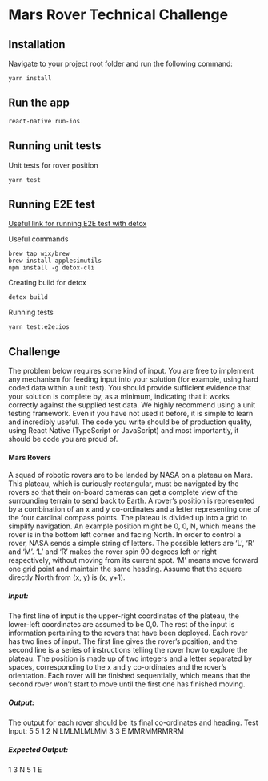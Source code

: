 # Mars Rover Technical Challenge

## Installation

Navigate to your project root folder and run the following command:

```
yarn install
```

## Run the app

```
react-native run-ios
```

## Running unit tests

Unit tests for rover position

```
yarn test
```

## Running E2E test

[Useful link for running E2E test with detox](https://bitbar.com/blog/detox-superfast-e2e-react-native-ui-testing/)

Useful commands

```
brew tap wix/brew
brew install applesimutils
npm install -g detox-cli
```

Creating build for detox

```
detox build
```

Running tests

```
yarn test:e2e:ios
```

## Challenge

The problem below requires some kind of input. You are free to implement any mechanism for feeding input into your solution
(for example, using hard coded data within a unit test). You should provide sufficient evidence that your solution is complete by,
as a minimum, indicating that it works correctly against the supplied test data.
We highly recommend using a unit testing framework. Even if you have not used it before, it is simple to learn and incredibly useful.
The code you write should be of production quality, using React Native (TypeScript or JavaScript) and most importantly, it should be code you are proud of.

#### Mars Rovers

A squad of robotic rovers are to be landed by NASA on a plateau on Mars. This plateau, which is curiously rectangular, must be
navigated by the rovers so that their on-board cameras can get a complete view of the surrounding terrain to send back to Earth.
A rover’s position is represented by a combination of an x and y co-ordinates and a letter representing one of the four cardinal compass points. The plateau is divided up into a grid to simplify navigation. An example position might be 0, 0, N, which means the rover is in the bottom left corner and facing North. In order to control a rover, NASA sends a simple string of letters. The possible letters are ‘L’, ‘R’ and ‘M’. ‘L’ and ‘R’ makes the rover spin 90 degrees left or right respectively, without moving from its current spot. ‘M’ means move forward one grid point and maintain the same heading. Assume that the square directly North from (x, y) is (x, y+1).

##### Input:

The first line of input is the upper-right coordinates of the plateau, the lower-left coordinates are assumed to be 0,0. The rest of
the input is information pertaining to the rovers that have been deployed. Each rover has two lines of input. The first line gives
the rover’s position, and the second line is a series of instructions telling the rover how to explore the plateau. The position is
made up of two integers and a letter separated by spaces, corresponding to the x and y co-ordinates and the rover’s orientation.
Each rover will be finished sequentially, which means that the second rover won’t start to move until the first one has finished
moving.

##### Output:

The output for each rover should be its final co-ordinates and heading.
Test Input:
5 5
1 2 N
LMLMLMLMM
3 3 E
MMRMMRMRRM

##### Expected Output:

1 3 N 5 1 E
